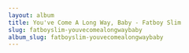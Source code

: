 ```yaml
---
layout: album
title: You've Come A Long Way, Baby - Fatboy Slim
slug: fatboyslim-youvecomealongwaybaby
album_slug: fatboyslim-youvecomealongwaybaby
---
```

